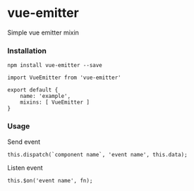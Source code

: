 # vue-emitter

Simple vue emitter mixin

### Installation

```
npm install vue-emitter --save
```

```
import VueEmitter from 'vue-emitter'

export default {
    name: 'example',
    mixins: [ VueEmitter ]
}
```

### Usage

Send event

```
this.dispatch(`component name`, 'event name', this.data);
```

Listen event

```
this.$on('event name', fn);
```

